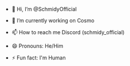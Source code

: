 - 👋 Hi, I’m @SchmidyOfficial
  
- 🔭 I’m  currently working on Cosmo
  
- 📫 How to reach me Discord (schmidy_official)
  
- 😄 Pronouns: He/Him
  
- ⚡ Fun fact: I'm Human

<!---
SchmidyOfficial/SchmidyOfficial is a ✨ special ✨ repository because its `README.md` (this file) appears on your GitHub profile.
You can click the Preview link to take a look at your changes.
--->
